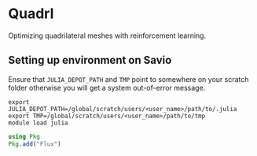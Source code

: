 # Quadrl

Optimizing quadrilateral meshes with reinforcement learning.

## Setting up environment on Savio

Ensure that `JULIA_DEPOT_PATH` and `TMP` point to somewhere on your scratch folder otherwise you will get a system out-of-error message.

```
export JULIA_DEPOT_PATH=/global/scratch/users/<user_name>/path/to/.julia
export TMP=/global/scratch/users/<user_name>/path/to/tmp
module load julia
```

```julia
using Pkg
Pkg.add("Flux")
```